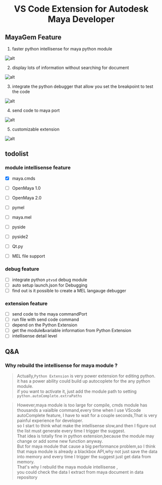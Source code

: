
<h1 align="center">
VS Code Extension for Autodesk Maya Developer
</h1>

## MayaGem Feature

1. faster python intellisense for maya python module

![alt](.gif)

2. display lots of information without searching for document

![alt](.gif)

3. integrate the python debugger that allow you set the breakpoint to test the code

![alt](.gif)

4. send code to maya port

![alt](.gif)

5. customizable extension

![alt](.gif)

## todolist

### module intellisense feature

- [x] maya.cmds 
- [ ] OpenMaya 1.0
- [ ] OpenMaya 2.0
- [ ] pymel 
- [ ] maya.mel
- [ ] pyside
- [ ] pyside2
- [ ] Qt.py


- [ ] MEL file support

### debug feature

- [ ] integrate python `ptvsd` debug module
- [ ] auto setup launch.json for Debugging
- [ ] find out is it possible to create a MEL langauge debugger

### extension feature

- [ ] send code to the maya commandPort
- [ ] run file with send code command
- [ ] depend on the Python Extension
- [ ] get the module&variable information from Python Extension
- [ ] intellisense detail level

## Q&A
### Why rebuild the intellisense for maya module ?

> Actually,`Python Extension` is very power extension for editing python.  
> it has a power ability could build up autocoplete for the any python module.  
> if you want to activate it, just add the module path to setting `python.autoComplete.extraPaths`  

> However,maya module is too large for compile, cmds module has thousands a vaialble command,every time when I use VScode autoComplete feature, I have to wait for a couple seconds,That is very painful experience for developer.  
> so I start to think what make the intellisense slow,and then I figure out the list must generate every time I trigger the suggest.   
> That idea is totally fine in python extension,because the module may change or add some new function anyway.  
> But for maya module that cause a big performance problem,so I think that maya module is already a blackbox API,why not just save the data into memory and every time I trigger the suggest just get data from memory.   
> That's why I rebuild the maya module intellisense ,  
> you could check the data I extract from maya document in data repository
